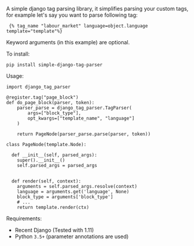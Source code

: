A simple django tag parsing library, it simplifies
parsing your custom tags, for example let's say 
you want to parse following tag: 

     {% tag_name "labour_market" language=object.language template="template"%}

Keyword arguments (in this example) are optional. 

To install: 
   
    pip install simple-django-tag-parser

Usage:

    import django_tag_parser

    @register.tag("page_block")
    def do_page_block(parser, token):
        parser_parse = django_tag_parser.TagParser(
            args=["block_type"],
            opt_kwargs=["template_name", "language"]
        )

        return PageNode(parser_parse.parse(parser, token))

    class PageNode(template.Node):
      
      def __init__(self, parsed_args):
        super().__init__()
        self.parsed_args = parsed_args


      def render(self, context):
        arguments = self.parsed_args.resolve(context) 
        language = arguments.get('language', None)
        block_type = arguments['block_type']
        # ...
        return template.render(ctx)


Requirements: 

* Recent Django (Tested with 1.11)
* Python ``3.5+`` (parameter annotations are used)


